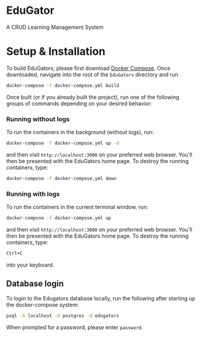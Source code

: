 # EduGator
A CRUD Learning Management System

# Setup & Installation
To build EduGators, please first download [Docker Compose](https://docs.docker.com/compose/install/). Once downloaded, navigate into the root of the `EduGators` directory and run
```bash
docker-compose -f docker-compose.yml build
```
Once built (or if you already built the project), run one of the following groups of commands depending on your desired behavior:
### Running without logs
To run the containers in the background (without logs), run:
```bash
docker-compose -f docker-compose.yml up -d
```
and then visit `http://localhost:3000` on your preferred web browser. You'll then be presented with the EduGators home page. To destroy the running containers, type:
```Bash
docker-compose -f docker-compose.yml down
```
### Running with logs
To run the containers in the current terminal window, run:
```bash
docker-compose -f docker-compose.yml up
```
and then visit `http://localhost:3000` on your preferred web browser. You'll then be presented with the EduGators home page. To destroy the running containers, type:
```Bash
Ctrl+C
```
into your keyboard.

## Database login
To login to the Edugators database locally, run the following after starting up the docker-compose system:
```bash
psql -h localhost -U postgres -d edugators
```
When prompted for a password, please enter `password`.
